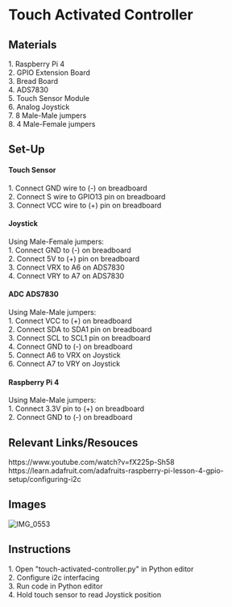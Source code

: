 # Touch Activated Controller
<h2> Materials </h2>
1. Raspberry Pi 4 <br>
2. GPIO Extension Board <br>
3. Bread Board <br>
4. ADS7830 <br>
5. Touch Sensor Module <br>
6. Analog Joystick <br>
7. 8 Male-Male jumpers <br>
8. 4 Male-Female jumpers <br>

<h2>Set-Up</h2>
<h4>Touch Sensor</h4>
1. Connect GND wire to (-) on breadboard <br>
2. Connect S wire to GPIO13 pin on breadboard <br>
3. Connect VCC wire to (+) pin on breadboard <br>

<h4>Joystick</h4>
Using Male-Female jumpers: <br>
1. Connect GND to (-) on breadboard <br>
2. Connect 5V to (+) pin on breadboard <br> 
3. Connect VRX to A6 on ADS7830 <br>
4. Connect VRY to A7 on ADS7830

<h4>ADC ADS7830</h4>
Using Male-Male jumpers: <br>
1. Connect VCC to (+) on breadboard <br>
2. Connect SDA to SDA1 pin on breadboard <br>
3. Connect SCL to SCL1 pin on breadboard <br>
4. Connect GND to (-) on breadboard <br>
5. Connect A6 to VRX on Joystick <br>
6. Connect A7 to VRY on Joystick <br>

<h4>Raspberry Pi 4</h4>
Using Male-Male jumpers: <br>
1. Connect 3.3V pin to (+) on breadboard <br>
2. Connect GND to (-) on breadboard <br>

<h2>Relevant Links/Resouces</h2>
https://www.youtube.com/watch?v=fX225p-Sh58 <br>
https://learn.adafruit.com/adafruits-raspberry-pi-lesson-4-gpio-setup/configuring-i2c <br>

<h2>Images</h2>

![IMG_0553](https://user-images.githubusercontent.com/98985878/168316917-1d0a5906-042c-4d09-9a60-09ce0ba7c131.jpg)


<h2>Instructions</h2>
1. Open "touch-activated-controller.py" in Python editor <br>
2. Configure i2c interfacing <br>
3. Run code in Python editor <br>
4. Hold touch sensor to read Joystick position <br>
